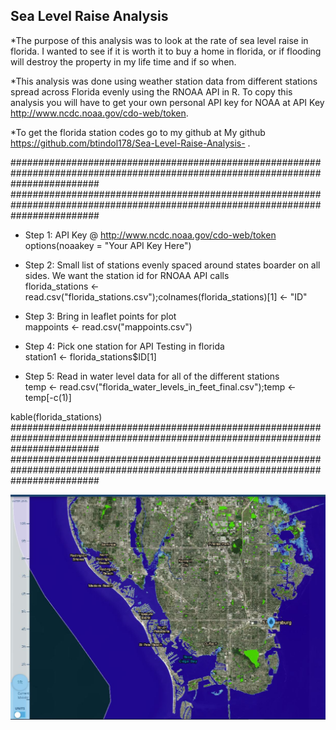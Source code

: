 
## Sea Level Raise Analysis

*The purpose of this analysis was to look at the rate of sea level raise in florida. 
I wanted to see if it is worth it to buy a home in florida, or if flooding will destroy the property in my life time and if so when. 

*This analysis was done using weather station data from different stations spread across Florida evenly using the RNOAA API in R. 
To copy this analysis you will have to get your own personal API key for NOAA at API Key http://www.ncdc.noaa.gov/cdo-web/token. 

*To get the florida station codes go to my github at My github https://github.com/btindol178/Sea-Level-Raise-Analysis- .

################################################################################################################################
################################################################################################################################
* Step 1: API Key @  http://www.ncdc.noaa.gov/cdo-web/token <br>
options(noaakey = "Your API Key Here") <br> 

* Step 2: Small list of stations evenly spaced around states boarder on all sides. We want the station id for RNOAA API calls  <br>
florida_stations <- read.csv("florida_stations.csv");colnames(florida_stations)[1] <- "ID" <br>

* Step 3: Bring in leaflet points for plot <br>
mappoints <- read.csv("mappoints.csv") <br>

* Step 4: Pick one station for API Testing in florida <br>
station1 <- florida_stations$ID[1] <br>

* Step 5: Read in water level data for all of the different stations <br>
temp <- read.csv("florida_water_levels_in_feet_final.csv");temp <- temp[-c(1)] <br>

kable(florida_stations) <br> 
################################################################################################################################
################################################################################################################################




![Caption for the picture.](https://raw.githubusercontent.com/btindol178/Sea-Level-Raise-Analysis-/main/st_peters_1_foot.JPG)


